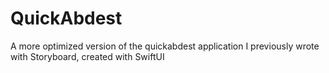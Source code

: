 # QuickAbdest
A more optimized version of the quickabdest application I previously wrote with Storyboard, created with SwiftUI
